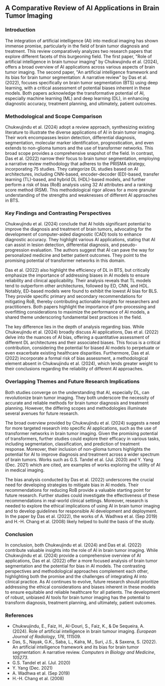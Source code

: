 ## A Comparative Review of AI Applications in Brain Tumor Imaging

### Introduction

The integration of artificial intelligence (AI) into medical imaging has shown immense promise, particularly in the field of brain tumor diagnosis and treatment. This review comparatively analyzes two research papers that explore different facets of this burgeoning field. The first paper, "Role of artificial intelligence in brain tumour imaging" by Chukwujindu et al. (2024), offers a broad overview of AI applications across various aspects of brain tumor imaging. The second paper, "An artificial intelligence framework and its bias for brain tumor segmentation: A narrative review" by Das et al. (2022), focuses specifically on brain tumor segmentation (BTS) using deep learning, with a critical assessment of potential biases inherent in these models. Both papers acknowledge the transformative potential of AI, especially machine learning (ML) and deep learning (DL), in enhancing diagnostic accuracy, treatment planning, and ultimately, patient outcomes.

### Methodological and Scope Comparison

Chukwujindu et al. (2024) adopt a review approach, synthesizing existing literature to illustrate the diverse applications of AI in brain tumor imaging. Their work encompasses lesion detection, differential diagnosis, segmentation, molecular marker identification, prognostication, and even extends to non-glioma tumors and the use of transformer networks. This broad scope provides a comprehensive snapshot of the field. In contrast, Das et al. (2022) narrow their focus to brain tumor segmentation, employing a narrative review methodology that adheres to the PRISMA strategy, incorporating 75 studies. They categorize DL studies based on AI architectures, including CNN-based, encoder-decoder (ED)-based, transfer learning (TL)-based, and hybrid DL (HDL)-based models, and further perform a risk of bias (RoB) analysis using 32 AI attributes and a ranking score method (RSM). This methodological rigor allows for a more granular understanding of the strengths and weaknesses of different AI approaches in BTS.

### Key Findings and Contrasting Perspectives

Chukwujindu et al. (2024) conclude that AI holds significant potential to improve the diagnosis and treatment of brain tumors, advocating for the development of computer-aided diagnostic (CAD) tools to enhance diagnostic accuracy. They highlight various AI applications, stating that AI can assist in lesion detection, differential diagnosis, and pseudo-progression evaluation. The authors suggest that AI can pave the way for personalized medicine and better patient outcomes. They point to the promising potential of transformer networks in this domain.

Das et al. (2022) also highlight the efficiency of DL in BTS, but critically emphasize the importance of addressing biases in AI models to ensure reliability and clinical applicability. Their analysis reveals that TL models tend to outperform other architectures, followed by ED, CNN, and HDL. Notably, ED-based models were found to exhibit the lowest AI bias for BLS. They provide specific primary and secondary recommendations for mitigating RoB, thereby contributing actionable insights for researchers and practitioners. Both papers highlight the importance of pre-processing and overfitting considerations to maximize the performance of AI models, a shared theme underscoring fundamental best practices in the field.

The key difference lies in the depth of analysis regarding bias. While Chukwujindu et al. (2024) broadly discuss AI applications, Das et al. (2022) delve into the nuances of AI bias, offering a quantitative assessment of different DL architectures and their associated biases. This focus is a critical contribution, considering the potential for biased AI models to perpetuate or even exacerbate existing healthcare disparities. Furthermore, Das et al. (2022) incorporate a formal risk of bias assessment, a methodological element absent in Chukwujindu et al. (2024), which lends greater weight to their conclusions regarding the reliability of different AI approaches.

### Overlapping Themes and Future Research Implications

Both studies converge on the understanding that AI, especially DL, can revolutionize brain tumor imaging. They both underscore the necessity of accurate and reliable methods for brain tumor diagnosis and treatment planning. However, the differing scopes and methodologies illuminate several avenues for future research.

The broad overview provided by Chukwujindu et al. (2024) suggests a need for more targeted research into specific AI applications, such as the use of transformer networks in brain tumor imaging. Given the promising potential of transformers, further studies could explore their efficacy in various tasks, including segmentation, classification, and prediction of treatment response. Moreover, their inclusion of non-glioma tumors highlights the potential for AI to improve diagnosis and treatment across a wider spectrum of brain tumors. Works such as G.S. Tandel et al. (Jul. 2020) and Y. Yang (Dec. 2021) which are cited, are examples of works exploring the utility of AI in medical imaging.

The bias analysis conducted by Das et al. (2022) underscores the crucial need for developing strategies to mitigate bias in AI models. Their recommendations for reducing RoB provide a valuable starting point for future research. Further studies could investigate the effectiveness of these recommendations in real-world clinical settings. Moreover, research is needed to explore the ethical implications of using AI in brain tumor imaging and to develop guidelines for responsible AI development and deployment. In the paper by Das et al. (2022), the works of A. Wadhwa et al. (Sep 2019) and H.-H. Chang et al. (2008) likely helped to build the basis of the study.

### Conclusion

In conclusion, both Chukwujindu et al. (2024) and Das et al. (2022) contribute valuable insights into the role of AI in brain tumor imaging. While Chukwujindu et al. (2024) provide a comprehensive overview of AI applications, Das et al. (2022) offer a more focused analysis of brain tumor segmentation and the potential for bias in AI models. The contrasting perspectives and methodological approaches complement each other, highlighting both the promise and the challenges of integrating AI into clinical practice. As AI continues to evolve, future research should prioritize addressing the ethical considerations and biases inherent in these models to ensure equitable and reliable healthcare for all patients. The development of robust, unbiased AI tools for brain tumor imaging has the potential to transform diagnosis, treatment planning, and ultimately, patient outcomes.

### References

*   Chukwujindu, E., Faiz, H., AI-Douri, S., Faiz, K., & De Sequeira, A. (2024). Role of artificial intelligence in brain tumour imaging. *European Journal of Radiology*, *176*, 111509.
*   Das, S., Nayak, G.K., Saba, L., Kalra, M., Suri, J.S., & Saxena, S. (2022). An artificial intelligence framework and its bias for brain tumor segmentation: A narrative review. *Computers in Biology and Medicine*, *105273*.
*   G.S. Tandel et al. (Jul. 2020)
*   Y. Yang (Dec. 2021)
*   A. Wadhwa et al. (Sep 2019)
*   H.-H. Chang et al. (2008)